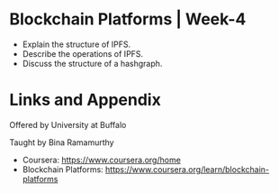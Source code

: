 # Blockchain Platforms | Week-4

* Explain the structure of IPFS.
* Describe the operations of IPFS.
* Discuss the structure of a hashgraph.


Links and Appendix
========================================================
Offered by University at Buffalo

Taught by Bina Ramamurthy


- Coursera: https://www.coursera.org/home
- Blockchain Platforms: https://www.coursera.org/learn/blockchain-platforms
